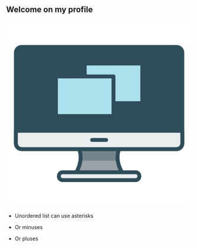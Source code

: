 ## Welcome on my profile
![Logo](Picture/logo.png)
* Unordered list can use asterisks
- Or minuses
+ Or pluses
